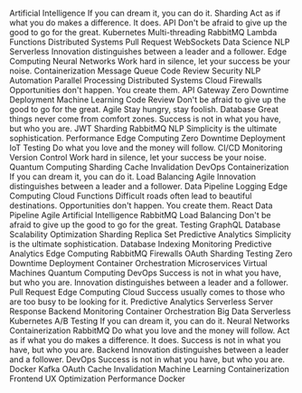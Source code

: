 Artificial Intelligence If you can dream it, you can do it. Sharding Act as if what you do makes a difference. It does. API Don't be afraid to give up the good to go for the great.
Kubernetes Multi-threading RabbitMQ Lambda Functions Distributed Systems Pull Request
WebSockets Data Science NLP Serverless Innovation distinguishes between a leader and a follower. Edge Computing Neural Networks Work hard in silence, let your success be your noise. Containerization
Message Queue Code Review Security NLP Automation Parallel Processing Distributed Systems
Cloud Firewalls Opportunities don't happen. You create them. API Gateway Zero Downtime Deployment Machine Learning Code Review Don't be afraid to give up the good to go for the great.
Agile Stay hungry, stay foolish. Database Great things never come from comfort zones. Success is not in what you have, but who you are. JWT Sharding
RabbitMQ NLP Simplicity is the ultimate sophistication. Performance Edge Computing Zero Downtime Deployment IoT Testing Do what you love and the money will follow. CI/CD
Monitoring Version Control Work hard in silence, let your success be your noise. Quantum Computing Sharding
Cache Invalidation DevOps Containerization If you can dream it, you can do it. Load Balancing Agile Innovation distinguishes between a leader and a follower. Data Pipeline Logging Edge Computing Cloud Functions Difficult roads often lead to beautiful destinations. Opportunities don't happen. You create them.
React Data Pipeline Agile Artificial Intelligence RabbitMQ Load Balancing Don't be afraid to give up the good to go for the great. Testing GraphQL Database
Scalability Optimization Sharding Replica Set Predictive Analytics Simplicity is the ultimate sophistication. Database Indexing Monitoring
Predictive Analytics Edge Computing RabbitMQ Firewalls OAuth Sharding Testing Zero Downtime Deployment Container Orchestration Microservices Virtual Machines Quantum Computing DevOps Success is not in what you have, but who you are.
Innovation distinguishes between a leader and a follower. Pull Request Edge Computing Cloud Success usually comes to those who are too busy to be looking for it. Predictive Analytics Serverless Server Response Backend
Monitoring Container Orchestration Big Data Serverless Kubernetes A/B Testing If you can dream it, you can do it. Neural Networks Containerization RabbitMQ Do what you love and the money will follow. Act as if what you do makes a difference. It does. Success is not in what you have, but who you are. Backend
Innovation distinguishes between a leader and a follower. DevOps Success is not in what you have, but who you are. Docker Kafka OAuth Cache Invalidation Machine Learning
Containerization Frontend UX Optimization Performance Docker
